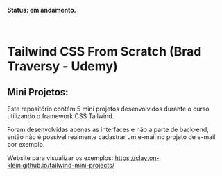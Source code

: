 **Status: em andamento.**

<br>

# Tailwind CSS From Scratch (Brad Traversy - Udemy)

## Mini Projetos:

Este repositório contém 5 mini projetos desenvolvidos durante o curso utilizando o framework CSS Tailwind.

Foram desenvolvidas apenas as interfaces e não a parte de back-end, então não é possível realmente cadastrar um e-mail no projeto de e-mail por exemplo.

Website para visualizar os exemplos:
https://clayton-klein.github.io/tailwind-mini-projects/
